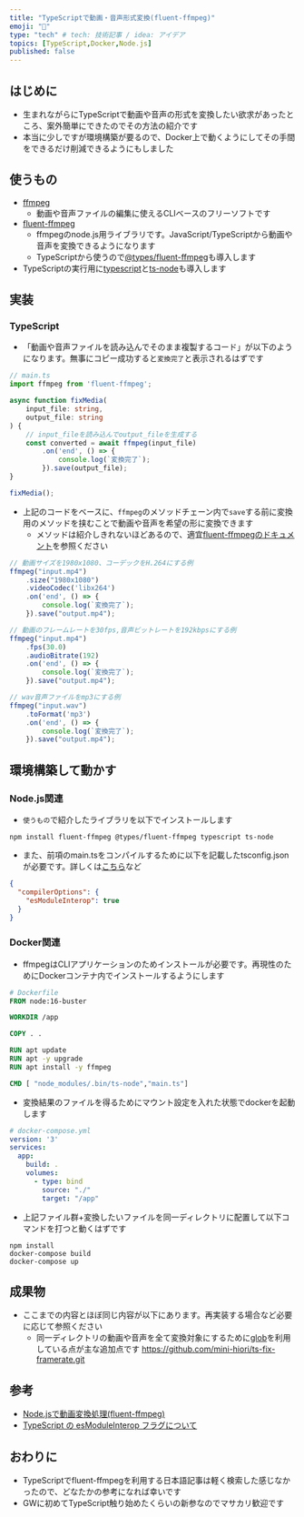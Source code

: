 ```yaml
---
title: "TypeScriptで動画・音声形式変換(fluent-ffmpeg)"
emoji: "🎥"
type: "tech" # tech: 技術記事 / idea: アイデア
topics: [TypeScript,Docker,Node.js]
published: false
---
```


## はじめに
- 生まれながらにTypeScriptで動画や音声の形式を変換したい欲求があったところ、案外簡単にできたのでその方法の紹介です
- 本当に少しですが環境構築が要るので、Docker上で動くようにしてその手間をできるだけ削減できるようにもしました

## 使うもの
- [ffmpeg](https://www.ffmpeg.org/)
    - 動画や音声ファイルの編集に使えるCLIベースのフリーソフトです
- [fluent-ffmpeg](https://github.com/fluent-ffmpeg/node-fluent-ffmpeg)
    - ffmpegのnode.js用ライブラリです。JavaScript/TypeScriptから動画や音声を変換できるようになります
    - TypeScriptから使うので[@types/fluent-ffmpeg](https://www.npmjs.com/package/@types/fluent-ffmpeg)も導入します
- TypeScriptの実行用に[typescript](https://www.npmjs.com/package/typescript)と[ts-node](https://www.npmjs.com/package/ts-node)も導入します

## 実装
### TypeScript
- 「動画や音声ファイルを読み込んでそのまま複製するコード」が以下のようになります。無事にコピー成功すると`変換完了`と表示されるはずです
```TypeScript
// main.ts
import ffmpeg from 'fluent-ffmpeg';

async function fixMedia(
    input_file: string,
    output_file: string
) {
    // input_fileを読み込んでoutput_fileを生成する
    const converted = await ffmpeg(input_file)
        .on('end', () => {
            console.log(`変換完了`);
        }).save(output_file);
}

fixMedia();
```
- 上記のコードをベースに、`ffmpeg`のメソッドチェーン内で`save`する前に変換用のメソッドを挟むことで動画や音声を希望の形に変換できます
    - メソッドは紹介しきれないほどあるので、適宜[fluent-ffmpegのドキュメント](https://github.com/fluent-ffmpeg/node-fluent-ffmpeg)を参照ください
```TypeScript
// 動画サイズを1980x1080、コーデックをH.264にする例
ffmpeg("input.mp4")
    .size("1980x1080")
    .videoCodec('libx264')
    .on('end', () => {
        console.log(`変換完了`);
    }).save("output.mp4");
```
```TypeScript
// 動画のフレームレートを30fps,音声ビットレートを192kbpsにする例
ffmpeg("input.mp4")
    .fps(30.0)
    .audioBitrate(192)
    .on('end', () => {
        console.log(`変換完了`);
    }).save("output.mp4");
```
```TypeScript
// wav音声ファイルをmp3にする例
ffmpeg("input.wav")
    .toFormat('mp3')
    .on('end', () => {
        console.log(`変換完了`);
    }).save("output.mp4");
```

## 環境構築して動かす
### Node.js関連
- `使うもの`で紹介したライブラリを以下でインストールします
```
npm install fluent-ffmpeg @types/fluent-ffmpeg typescript ts-node
```
- また、前項のmain.tsをコンパイルするために以下を記載したtsconfig.jsonが必要です。詳しくは[こちら](https://numb86-tech.hatenablog.com/entry/2020/07/11/160159)など
```json
{
  "compilerOptions": {
    "esModuleInterop": true
  }
}
```
### Docker関連
- ffmpegはCLIアプリケーションのためインストールが必要です。再現性のためにDockerコンテナ内でインストールするようにします
```Dockerfile
# Dockerfile
FROM node:16-buster

WORKDIR /app

COPY . .

RUN apt update
RUN apt -y upgrade
RUN apt install -y ffmpeg

CMD [ "node_modules/.bin/ts-node","main.ts"]
```
- 変換結果のファイルを得るためにマウント設定を入れた状態でdockerを起動します
```yaml
# docker-compose.yml
version: '3'
services:
  app:
    build: .
    volumes:
      - type: bind
        source: "./"
        target: "/app"
```

- 上記ファイル群+変換したいファイルを同一ディレクトリに配置して以下コマンドを打つと動くはずです
```
npm install
docker-compose build
docker-compose up
```

## 成果物
- ここまでの内容とほぼ同じ内容が以下にあります。再実装する場合など必要に応じて参照ください
    - 同一ディレクトリの動画や音声を全て変換対象にするために[glob](https://www.npmjs.com/package/glob)を利用している点が主な追加点です
https://github.com/mini-hiori/ts-fix-framerate.git


## 参考
- [Node.jsで動画変換処理(fluent-ffmpeg)](https://qiita.com/high-g/items/599836d85ee9e3b166eb)
- [TypeScript の esModuleInterop フラグについて](https://numb86-tech.hatenablog.com/entry/2020/07/11/160159)

## おわりに
- TypeScriptでfluent-ffmpegを利用する日本語記事は軽く検索した感じなかったので、どなたかの参考になれば幸いです
- GWに初めてTypeScript触り始めたくらいの新参なのでマサカリ歓迎です